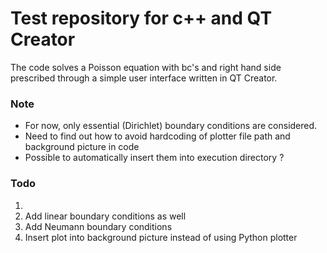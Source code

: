 # Test repository for c++ and QT Creator
The code solves a Poisson equation with bc's and right hand side prescribed through a simple user interface
written in QT Creator. 

### Note 

* For now, only essential (Dirichlet) boundary conditions are considered.
* Need to find out how to avoid hardcoding of plotter file path and background picture in code
* Possible to automatically insert them into execution directory ?

### Todo 
1. 
2. Add linear boundary conditions as well
3. Add Neumann boundary conditions
4. Insert plot into background picture instead of using Python plotter
